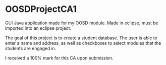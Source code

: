 # OOSDProjectCA1
GUI Java application made for my OOSD module. Made in eclipse, must be imported into an eclipse project.

The goal of this project is to create a student database. The user is able to enter a name and address, as well as checkboxes to select modules that the students are engaged in.

I received a 100% mark for this CA upon submission. 
